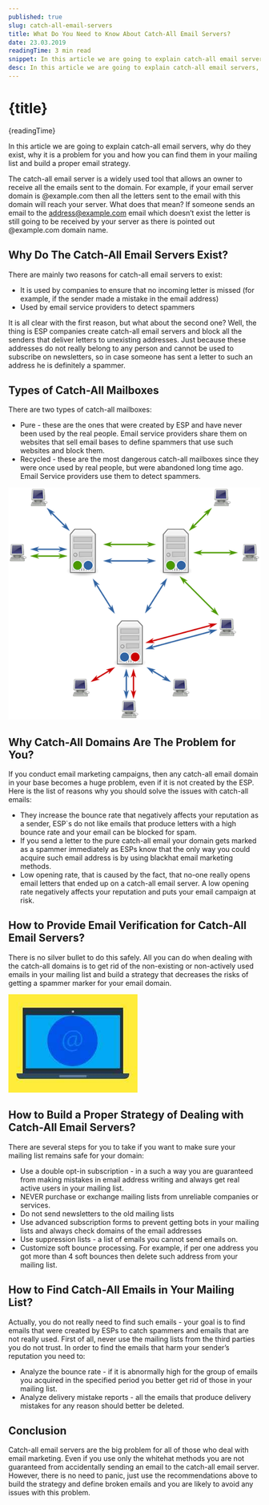 ```yaml
---
published: true
slug: catch-all-email-servers
title: What Do You Need to Know About Catch-All Email Servers?
date: 23.03.2019
readingTime: 3 min read
snippet: In this article we are going to explain catch-all email servers, why do they exist, why it is a problem for you and how you can find them in your mailing list and build a proper email strategy.
desc: In this article we are going to explain catch-all email servers, why do they exist, why it is a problem for you and how you can find them in your mailing list and build a proper email strategy.
---
```


# {title}

{readingTime}

In this article we are going to explain catch-all email servers, why do they exist, why it is a problem for you and how you can find them in your mailing list and build a proper email strategy.

The catch-all email server is a widely used tool that allows an owner to receive all the emails sent to the domain. For example, if your email server domain is @example.com then all the letters sent to the email with this domain will reach your server. What does that mean? If someone sends an email to the address@example.com email which doesn’t exist the letter is still going to be received by your server as there is pointed out @example.com domain name.

## Why Do The Catch-All Email Servers Exist?

There are mainly two reasons for catch-all email servers to exist:

- It is used by companies to ensure that no incoming letter is missed (for example, if the sender made a mistake in the email address)
- Used by email service providers to detect spammers

It is all clear with the first reason, but what about the second one? Well, the thing is ESP companies create catch-all email servers and block all the senders that deliver letters to unexisting addresses. Just because these addresses do not really belong to any person and cannot be used to subscribe on newsletters, so in case someone has sent a letter to such an address he is definitely a spammer.

## Types of Catch-All Mailboxes

There are two types of catch-all mailboxes:

- Pure - these are the ones that were created by ESP and have never been used by the real people. Email service providers share them on websites that sell email bases to define spammers that use such websites and block them.
- Recycled - these are the most dangerous catch-all mailboxes since they were once used by real people, but were abandoned long time ago. Email Service providers use them to detect spammers.

![Catch-All Email Servers](./catch-all-servers-img1.png?format=webp;png;avif&srcset)

## Why Catch-All Domains Are The Problem for You?

If you conduct email marketing campaigns, then any catch-all email domain in your base becomes a huge problem, even if it is not created by the ESP. Here is the list of reasons why you should solve the issues with catch-all emails:

- They increase the bounce rate that negatively affects your reputation as a sender, ESP\`s do not like emails that produce letters with a high bounce rate and your email can be blocked for spam.
- If you send a letter to the pure catch-all email your domain gets marked as a spammer immediately as ESPs know that the only way you could acquire such email address is by using blackhat email marketing methods.
- Low opening rate, that is caused by the fact, that no-one really opens email letters that ended up on a catch-all email server. A low opening rate negatively affects your reputation and puts your email campaign at risk.

## How to Provide Email Verification for Catch-All Email Servers?

There is no silver bullet to do this safely. All you can do when dealing with the catch-all domains is to get rid of the non-existing or non-actively used emails in your mailing list and build a strategy that decreases the risks of getting a spammer marker for your email domain.

![Catch-All Email Servers](./catch-all-servers-img2.jpg?format=webp;jpg;avif&srcset)

## How to Build a Proper Strategy of Dealing with Catch-All Email Servers?

There are several steps for you to take if you want to make sure your mailing list remains safe for your domain:

- Use a double opt-in subscription - in a such a way you are guaranteed from making mistakes in email address writing and always get real active users in your mailing list.
- NEVER purchase or exchange mailing lists from unreliable companies or services.
- Do not send newsletters to the old mailing lists
- Use advanced subscription forms to prevent getting bots in your mailing lists and always check domains of the email addresses
- Use suppression lists - a list of emails you cannot send emails on.
- Customize soft bounce processing. For example, if per one address you got more than 4 soft bounces then delete such address from your mailing list.

## How to Find Catch-All Emails in Your Mailing List?

Actually, you do not really need to find such emails - your goal is to find emails that were created by ESPs to catch spammers and emails that are not really used. First of all, never use the mailing lists from the third parties you do not trust. In order to find the emails that harm your sender’s reputation you need to:

- Analyze the bounce rate - if it is abnormally high for the group of emails you acquired in the specified period you better get rid of those in your mailing list.
- Analyze delivery mistake reports - all the emails that produce delivery mistakes for any reason should better be deleted.

## Conclusion

Catch-all email servers are the big problem for all of those who deal with email marketing. Even if you use only the whitehat methods you are not guaranteed from accidentally sending an email to the catch-all email server. However, there is no need to panic, just use the recommendations above to build the strategy and define broken emails and you are likely to avoid any issues with this problem.
